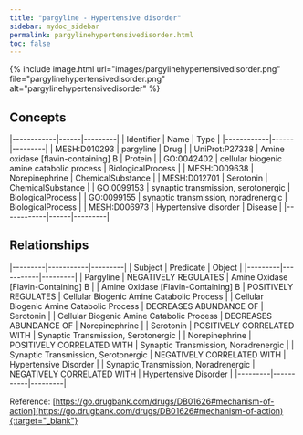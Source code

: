 ```yaml
---
title: "pargyline - Hypertensive disorder"
sidebar: mydoc_sidebar
permalink: pargylinehypertensivedisorder.html
toc: false 
---
```


{% include image.html url="images/pargylinehypertensivedisorder.png" file="pargylinehypertensivedisorder.png" alt="pargylinehypertensivedisorder" %}

## Concepts

|------------|------|---------|
| Identifier | Name | Type    |
|------------|------|---------|
| MESH:D010293 | pargyline | Drug |
| UniProt:P27338 | Amine oxidase [flavin-containing] B | Protein |
| GO:0042402 | cellular biogenic amine catabolic process | BiologicalProcess |
| MESH:D009638 | Norepinephrine | ChemicalSubstance |
| MESH:D012701 | Serotonin | ChemicalSubstance |
| GO:0099153 | synaptic transmission, serotonergic | BiologicalProcess |
| GO:0099155 | synaptic transmission, noradrenergic | BiologicalProcess |
| MESH:D006973 | Hypertensive disorder | Disease |
|------------|------|---------|

## Relationships

|---------|-----------|---------|
| Subject | Predicate | Object  |
|---------|-----------|---------|
| Pargyline | NEGATIVELY REGULATES | Amine Oxidase [Flavin-Containing] B |
| Amine Oxidase [Flavin-Containing] B | POSITIVELY REGULATES | Cellular Biogenic Amine Catabolic Process |
| Cellular Biogenic Amine Catabolic Process | DECREASES ABUNDANCE OF | Serotonin |
| Cellular Biogenic Amine Catabolic Process | DECREASES ABUNDANCE OF | Norepinephrine |
| Serotonin | POSITIVELY CORRELATED WITH | Synaptic Transmission, Serotonergic |
| Norepinephrine | POSITIVELY CORRELATED WITH | Synaptic Transmission, Noradrenergic |
| Synaptic Transmission, Serotonergic | NEGATIVELY CORRELATED WITH | Hypertensive Disorder |
| Synaptic Transmission, Noradrenergic | NEGATIVELY CORRELATED WITH | Hypertensive Disorder |
|---------|-----------|---------|

Reference: [https://go.drugbank.com/drugs/DB01626#mechanism-of-action](https://go.drugbank.com/drugs/DB01626#mechanism-of-action){:target="_blank"}